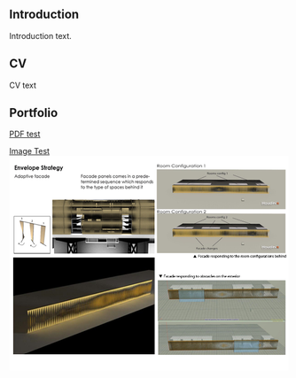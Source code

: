 ## Introduction

Introduction text.

## CV

CV text

## Portfolio

[PDF test](/portfolio/pdf/ivp_report.pdf)


[Image Test](/portfolio/SB_Facade_strategy.jpg)
<img src="/portfolio/SB_Facade_strategy.jpg"/>
